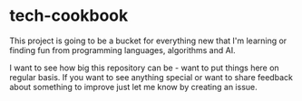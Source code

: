 # tech-cookbook

This project is going to be a bucket for everything new that I'm learning or finding fun from programming languages, algorithms and AI.

I want to see how big this repository can be - want to put things here on regular basis. If you want to see anything special or want to share feedback about something to improve just let me know by creating an issue.

